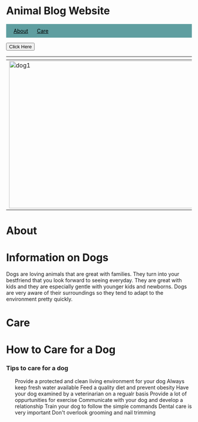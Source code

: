 # Animal Blog Website
<!DOCTYPE html>

<style>
ul {
    list-style-type: none;
    margin:0px;
    padding:10px;
    background-color: cadetblue;
}

li {
    display: inline;
}

li a {
    color: black;
    text-align: center
    text-decoration: none;
    padding: 10px;
}

ul li a:hover {
    background-color: beige;
    color: azure;
    padding: 10px;
}

p a {
    color: red;
    text-align: center;
    text-decoration: line-through red double 5px;
}
    div.gallery {
  margin: 5px;
  border: 1px solid #ccc;
  float: left;
  width: 180px;
}
    div.gallery img {
  width: 100%;
  height: auto;
}
</style>
<html lang="en">
    <head>
    <meta charset="UTF-8"/>
    <title>Image Gallery Using Tables</title>
    <link rel="stylesheet"href="styles.css"/>
    <script src="script.js"></script>
    </head>
<table>
    <thead>
        <tr>
           <th></th>
        </tr>
    </thead>
<ul>
    <li><a href="#about">About</a></li>
    <li><a href="#care">Care</a></li>
    </ul>
    
<tbody>
    <tr>
    <td> 
  <a target="_blank" href="https://www.pexels.com/photo/two-yellow-labrador-retriever-puppies-1108099/">
    <img src="dog.png.png" alt="dog1" width="600" height="400">
  </a>
    <td></td>
    </tr>
</tbody>
    
<button type="button">Click Here</button>
</table>
</html>

<!DOCTYPE html>
<html lang="en">
    <head>
        <meta charset="UTF-8" />
        <h1>About</h1>
    </head>
    <h1>Information on Dogs</h1>
    <p>Dogs are loving animals that are great with families. They turn into your bestfriend that you look forward to seeing everyday. They are great with kids and they are especially gentle with younger kids and newborns. Dogs are very aware of their surroundings so they tend to adapt to the environment pretty quickly. </p>
</html>

<!DOCTYPE html>
<html lang="en">
    <head>
        <meta charset="UTF-8" />
        <h1>Care</h1>
    </head>
    <h1>How to Care for a Dog </h1>
    <body>
        <h3>Tips to care for a dog</h3>
       <ol>
          <li>Provide a protected and clean living environment for your dog</li>
          <li>Always keep fresh water available</li>
          <li>Feed a quality diet and prevent obesity</li>
          <li>Have your dog examined by a veterinarian on a regualr basis</li>
          <li>Provide a lot of oppurtunities for exercise</li>
          <li>Communicate with your dog and develop a relationship</li>
          <li>Train your dog to follow the simple commands</li>
          <li>Dental care is very important</li>
          <li>Don't overlook grooming and nail trimming</li>
        </ol> 
</body>
</html>

